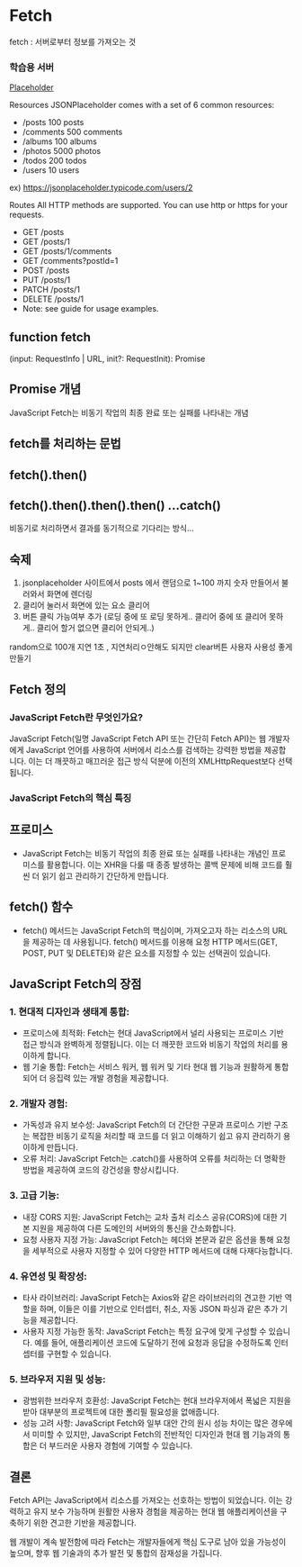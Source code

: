 # Fetch

fetch : 서버로부터 정보를 가져오는 것


### 학습용 서버
[Placeholder]('https://jsonplaceholder.typicode.com/')


Resources
JSONPlaceholder comes with a set of 6 common resources:

- /posts	100 posts
- /comments	500 comments
- /albums	100 albums
- /photos	5000 photos
- /todos	200 todos
- /users	10 users

ex) https://jsonplaceholder.typicode.com/users/2


Routes
All HTTP methods are supported. You can use http or https for your requests.

- GET	/posts
- GET	/posts/1
- GET	/posts/1/comments
- GET	/comments?postId=1
- POST	/posts
- PUT	/posts/1
- PATCH	/posts/1
- DELETE	/posts/1
- Note: see guide for usage examples.



## function fetch
(input: RequestInfo | URL, init?: RequestInit): Promise<Response>


## Promise 개념
JavaScript Fetch는 비동기 작업의 최종 완료 또는 실패를 나타내는 개념


## fetch를 처리하는 문법

## fetch().then()

## fetch().then().then().then() ...catch()
비동기로 처리하면서 결과를 동기적으로 기다리는 방식...



## 숙제 
1. jsonplaceholder 사이트에서 posts 에서 랜덤으로 1~100 까지 숫자 만들어서 불러와서 화면에 렌더링
2. 클리어 눌러서 화면에 있는 요소 클리어
3. 버튼 클릭 가능여부 추가 (로딩 중에 또 로딩 못하게.. 클리어 중에 또 클리어 못하게.. 클리어 할거 없으면 클리어 안되게..)

random으로 100개 지연 1초 , 지연처리ㅇ안해도 되지만 clear버튼 사용자 사용성 좋게 만들기

## Fetch 정의

### JavaScript Fetch란 무엇인가요?
JavaScript Fetch(일명 JavaScript Fetch API 또는 간단히 Fetch API)는 웹 개발자에게 JavaScript 언어를 사용하여 서버에서 리소스를 검색하는 강력한 방법을 제공합니다. 이는 더 깨끗하고 매끄러운 접근 방식 덕분에 이전의 XMLHttpRequest보다 선택됩니다.

### JavaScript Fetch의 핵심 특징
## 프로미스
- JavaScript Fetch는 비동기 작업의 최종 완료 또는 실패를 나타내는 개념인 프로미스를 활용합니다. 이는 XHR을 다룰 때 종종 발생하는 콜백 문제에 비해 코드를 훨씬 더 읽기 쉽고 관리하기 간단하게 만듭니다.

## fetch() 함수
- fetch() 메서드는 JavaScript Fetch의 핵심이며, 가져오고자 하는 리소스의 URL을 제공하는 데 사용됩니다. fetch() 메서드를 이용해 요청 HTTP 메서드(GET, POST, PUT 및 DELETE)와 같은 요소를 지정할 수 있는 선택권이 있습니다.

## JavaScript Fetch의 장점
### 1. 현대적 디자인과 생태계 통합: 
- 프로미스에 최적화: Fetch는 현대 JavaScript에서 널리 사용되는 프로미스 기반 접근 방식과 완벽하게 정렬됩니다. 이는 더 깨끗한 코드와 비동기 작업의 처리를 용이하게 합니다.
- 웹 기술 통합: Fetch는 서비스 워커, 웹 워커 및 기타 현대 웹 기능과 원활하게 통합되어 더 응집력 있는 개발 경험을 제공합니다.

### 2. 개발자 경험:

- 가독성과 유지 보수성: JavaScript Fetch의 더 간단한 구문과 프로미스 기반 구조는 복잡한 비동기 로직을 처리할 때 코드를 더 읽고 이해하기 쉽고 유지 관리하기 용이하게 만듭니다.
- 오류 처리: JavaScript Fetch는 .catch()를 사용하여 오류를 처리하는 더 명확한 방법을 제공하여 코드의 강건성을 향상시킵니다.

### 3. 고급 기능:
- 내장 CORS 지원: JavaScript Fetch는 교차 출처 리소스 공유(CORS)에 대한 기본 지원을 제공하여 다른 도메인의 서버와의 통신을 간소화합니다.
- 요청 사용자 지정 가능: JavaScript Fetch는 헤더와 본문과 같은 옵션을 통해 요청을 세부적으로 사용자 지정할 수 있어 다양한 HTTP 메서드에 대해 다재다능합니다.


### 4. 유연성 및 확장성:

- 타사 라이브러리: JavaScript Fetch는 Axios와 같은 라이브러리의 견고한 기반 역할을 하며, 이들은 이를 기반으로 인터셉터, 취소, 자동 JSON 파싱과 같은 추가 기능을 제공합니다.
- 사용자 지정 가능한 동작: JavaScript Fetch는 특정 요구에 맞게 구성할 수 있습니다. 예를 들어, 애플리케이션 코드에 도달하기 전에 요청과 응답을 수정하도록 인터셉터를 구현할 수 있습니다.


### 5. 브라우저 지원 및 성능:

- 광범위한 브라우저 호환성: JavaScript Fetch는 현대 브라우저에서 폭넓은 지원을 받아 대부분의 프로젝트에 대한 폴리필 필요성을 없애줍니다.
- 성능 고려 사항: JavaScript Fetch와 일부 대안 간의 원시 성능 차이는 많은 경우에서 미미할 수 있지만, JavaScript Fetch의 전반적인 디자인과 현대 웹 기능과의 통합은 더 부드러운 사용자 경험에 기여할 수 있습니다.


## 결론
Fetch API는 JavaScript에서 리소스를 가져오는 선호하는 방법이 되었습니다. 이는 강력하고 유지 보수 가능하며 원활한 사용자 경험을 제공하는 현대 웹 애플리케이션을 구축하기 위한 견고한 기반을 제공합니다.

웹 개발이 계속 발전함에 따라 Fetch는 개발자들에게 핵심 도구로 남아 있을 가능성이 높으며, 향후 웹 기술과의 추가 발전 및 통합의 잠재성을 가집니다.